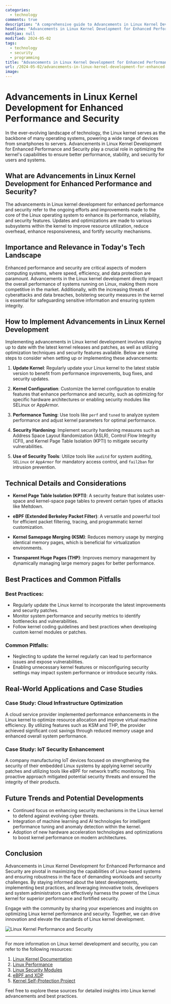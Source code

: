 ```yaml
---
categories:
  - technology
comments: true
description: "A comprehensive guide to Advancements in Linux Kernel Development for Enhanced Performance and Security"
headline: "Advancements in Linux Kernel Development for Enhanced Performance and Security: Everything You Need to Know"
mathjax: null
modified: 2024-05-02
tags:
  - technology
  - security
  - programming
title: "Advancements in Linux Kernel Development for Enhanced Performance and Security: A Deep Dive"
url: /2024-05-02/advancements-in-linux-kernel-development-for-enhanced-performance-and-security/
image: 
---
```


# Advancements in Linux Kernel Development for Enhanced Performance and Security

In the ever-evolving landscape of technology, the Linux kernel serves as the backbone of many operating systems, powering a wide range of devices from smartphones to servers. Advancements in Linux Kernel Development for Enhanced Performance and Security play a crucial role in optimizing the kernel's capabilities to ensure better performance, stability, and security for users and systems.

## What are Advancements in Linux Kernel Development for Enhanced Performance and Security?

The advancements in Linux kernel development for enhanced performance and security refer to the ongoing efforts and improvements made to the core of the Linux operating system to enhance its performance, reliability, and security features. Updates and optimizations are made to various subsystems within the kernel to improve resource utilization, reduce overhead, enhance responsiveness, and fortify security mechanisms.

## Importance and Relevance in Today's Tech Landscape

Enhanced performance and security are critical aspects of modern computing systems, where speed, efficiency, and data protection are paramount. Advancements in the Linux kernel development directly impact the overall performance of systems running on Linux, making them more competitive in the market. Additionally, with the increasing threats of cyberattacks and data breaches, bolstering security measures in the kernel is essential for safeguarding sensitive information and ensuring system integrity.

## How to Implement Advancements in Linux Kernel Development

Implementing advancements in Linux kernel development involves staying up to date with the latest kernel releases and patches, as well as utilizing optimization techniques and security features available. Below are some steps to consider when setting up or implementing these advancements:

1. **Update Kernel**: Regularly update your Linux kernel to the latest stable version to benefit from performance improvements, bug fixes, and security updates.
   
2. **Kernel Configuration**: Customize the kernel configuration to enable features that enhance performance and security, such as optimizing for specific hardware architectures or enabling security modules like SELinux or AppArmor.

3. **Performance Tuning**: Use tools like `perf` and `tuned` to analyze system performance and adjust kernel parameters for optimal performance.

4. **Security Hardening**: Implement security hardening measures such as Address Space Layout Randomization (ASLR), Control Flow Integrity (CFI), and Kernel Page Table Isolation (KPTI) to mitigate security vulnerabilities.

5. **Use of Security Tools**: Utilize tools like `auditd` for system auditing, `SELinux` or `AppArmor` for mandatory access control, and `fail2ban` for intrusion prevention.

## Technical Details and Considerations

- **Kernel Page Table Isolation (KPTI)**: A security feature that isolates user-space and kernel-space page tables to prevent certain types of attacks like Meltdown.
  
- **eBPF (Extended Berkeley Packet Filter)**: A versatile and powerful tool for efficient packet filtering, tracing, and programmatic kernel customization.

- **Kernel Samepage Merging (KSM)**: Reduces memory usage by merging identical memory pages, which is beneficial for virtualization environments.

- **Transparent Huge Pages (THP)**: Improves memory management by dynamically managing large memory pages for better performance.

## Best Practices and Common Pitfalls

### Best Practices:

- Regularly update the Linux kernel to incorporate the latest improvements and security patches.
- Monitor system performance and security metrics to identify bottlenecks and vulnerabilities.
- Follow kernel coding guidelines and best practices when developing custom kernel modules or patches.

### Common Pitfalls:

- Neglecting to update the kernel regularly can lead to performance issues and expose vulnerabilities.
- Enabling unnecessary kernel features or misconfiguring security settings may impact system performance or introduce security risks.

## Real-World Applications and Case Studies

### Case Study: Cloud Infrastructure Optimization

A cloud service provider implemented performance enhancements in the Linux kernel to optimize resource allocation and improve virtual machine efficiency. By utilizing features such as KSM and THP, the provider achieved significant cost savings through reduced memory usage and enhanced overall system performance.

### Case Study: IoT Security Enhancement

A company manufacturing IoT devices focused on strengthening the security of their embedded Linux systems by applying kernel security patches and utilizing tools like eBPF for network traffic monitoring. This proactive approach mitigated potential security threats and ensured the integrity of their products.

## Future Trends and Potential Developments

- Continued focus on enhancing security mechanisms in the Linux kernel to defend against evolving cyber threats.
- Integration of machine learning and AI technologies for intelligent performance tuning and anomaly detection within the kernel.
- Adoption of new hardware acceleration technologies and optimizations to boost kernel performance on modern architectures.

## Conclusion

Advancements in Linux Kernel Development for Enhanced Performance and Security are pivotal in maximizing the capabilities of Linux-based systems and ensuring robustness in the face of demanding workloads and security challenges. By staying informed about the latest developments, implementing best practices, and leveraging innovative tools, developers and system administrators can effectively harness the power of the Linux kernel for superior performance and fortified security.

Engage with the community by sharing your experiences and insights on optimizing Linux kernel performance and security. Together, we can drive innovation and elevate the standards of Linux kernel development.

![Linux Kernel Performance and Security](https://example.com/linux-kernel-performance-security.jpg)

---

For more information on Linux kernel development and security, you can refer to the following resources:

1. [Linux Kernel Documentation](https://www.kernel.org/doc/html/latest/index.html)
2. [Linux Performance](https://www.brendangregg.com/)
3. [Linux Security Modules](https://www.kernel.org/doc/html/latest/admin-guide/LSM/index.html)
4. [eBPF and XDP](https://cilium.io/)
5. [Kernel Self-Protection Project](https://kernsec.org/)

Feel free to explore these sources for detailed insights into Linux kernel advancements and best practices.

